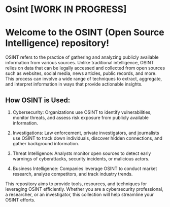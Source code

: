 # Osint [WORK IN PROGRESS]
# **Welcome to the OSINT (Open Source Intelligence) repository!**

OSINT refers to the practice of gathering and analyzing publicly available information from various sources.
Unlike traditional intelligence, OSINT relies on data that can be legally accessed and collected from open sources such as websites, social media, news articles, public records, and more.
This process can involve a wide range of techniques to extract, aggregate, and interpret information in ways that provide actionable insights.


## How OSINT is Used:

1. Cybersecurity: Organizations use OSINT to identify vulnerabilities, monitor threats, and assess risk exposure from publicly available information.

2. Investigations: Law enforcement, private investigators, and journalists use OSINT to track down individuals, discover hidden connections, and gather background information.

3. Threat Intelligence: Analysts monitor open sources to detect early warnings of cyberattacks, security incidents, or malicious actors.

4. Business Intelligence: Companies leverage OSINT to conduct market research, analyze competitors, and track industry trends.

This repository aims to provide tools, resources, and techniques for leveraging OSINT efficiently. Whether you are a cybersecurity professional, a researcher, or an investigator, this collection will help streamline your OSINT efforts.
